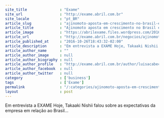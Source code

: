 ```yaml
---
site_title               : "Exame"
site_url                 : "http://exame.abril.com.br"
site_locale              : "pt_BR"
article_slug             : "ajinomoto-aposta-em-crescimento-no-brasil-e-lanca-1o-suplemento"
article_title            : "Ajinomoto aposta em crescimento no Brasil e lança 1º suplemento"
article_image            : "https://abrilexame.files.wordpress.com/2016/09/size_960_16_9_takaaki-nishii.jpg?quality=70&strip=all&w=960"
article_url              : "http://exame.abril.com.br/negocios/ajinomoto-aposta-em-crescimento-no-brasil-e-lanca-1o-suplemento/"
article_published_at     : "2016-10-26T18:43:32-02:00"
article_description      : "Em entrevista a EXAME Hoje, Takaaki Nishii falou sobre as expectativas da empresa em relação ao Brasil..."
article_author_name      : ""
article_author_image     : null
article_author_biography : null
article_author_profile   : "http://exame.abril.com.br/author/luisacabeceiro/"
article_author_facebook  : null
article_author_twitter   : null
category                 : ['business']
tags                     : ['Exame']
permalink                : "/:categories/ajinomoto-aposta-em-crescimento-no-brasil-e-lanca-1o-suplemento/"
layout                   : post
---
```


Em entrevista a EXAME Hoje, Takaaki Nishii falou sobre as expectativas da empresa em relação ao Brasil...
